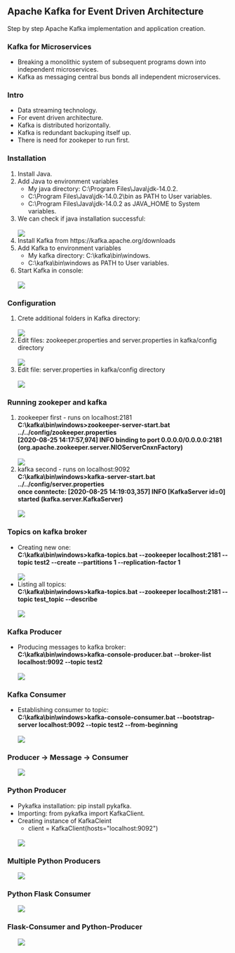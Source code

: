 <h2>Apache Kafka for Event Driven Architecture</h2>
<p>Step by step Apache Kafka implementation and application creation.</p>
<h3>Kafka for Microservices</h3>
<ul>
  <li>Breaking a monolithic system of subsequent programs down into independent microservices.</li>
  <li>Kafka as messaging central bus bonds all independent microservices.</li>
</ul>
<h3>Intro</h3>
<ul>
  <li>Data streaming technology.</li>
  <li>For event driven architecture.</li>
  <li>Kafka is distributed horizontally.</li>
  <li>Kafka is redundant backuping itself up.</li>
  <li>There is need for zookeper to run first.</li>
</ul>
<h3>Installation</h3>
<ol>
  <li>Install Java.</li>
  <li>Add Java to environment variables
      <ul>
        <li>My java directory: C:\Program Files\Java\jdk-14.0.2.</li>
        <li>C:\Program Files\Java\jdk-14.0.2\bin as PATH to User variables.</li>
        <li>C:\Program Files\Java\jdk-14.0.2 as JAVA_HOME to System variables.</li>
      </ul>
  </li>
  <li>We can check if java installation successful:</li>
  <br>
  <img src="images/java.JPG">
  <li>Install Kafka from https://kafka.apache.org/downloads</li>
  <li>Add Kafka to environment variables
       <ul>
        <li>My kafka directory: C:\kafka\bin\windows.</li>
        <li>C:\kafka\bin\windows as PATH to User variables.</li>
      </ul>
  </li>
  <li>Start Kafka in console:</li>
  <br>
  <img src="images/kafka.JPG">
</ol>
<h3>Configuration</h3>
<ol>
  <li>Crete additional folders in Kafka directory:</li>
  <br>
  <img src="images/data_dir.JPG">
  <li>Edit files: zookeeper.properties and server.properties in kafka/config directory</li>
  <br>
  <img src="images/properties.JPG">
  <li>Edit file: server.properties in kafka/config directory</li>
  <br>
  <img src="images/listeners.JPG">
</ol>
<h3>Running zookeper and kafka</h3>
<ol>
  <li>zookeeper first - runs on localhost:2181 <br><b>C:\kafka\bin\windows>zookeeper-server-start.bat ../../config/zookeeper.properties <br> [2020-08-25 14:17:57,974] INFO binding to port 0.0.0.0/0.0.0.0:2181 (org.apache.zookeeper.server.NIOServerCnxnFactory)</b></li>
  <br>
  <img src="images/zookeeper_start.JPG">
  <li>kafka second - runs on localhost:9092 <br><b>C:\kafka\bin\windows>kafka-server-start.bat ../../config/server.properties <br> once conntecte: [2020-08-25 14:19:03,357] INFO [KafkaServer id=0] started (kafka.server.KafkaServer)</b></li>
  <br>
  <img src="images/kafka_start.JPG">
</ol>
<h3>Topics on kafka broker</h3>
<ul>
  <li>Creating new one: <br> <b>C:\kafka\bin\windows>kafka-topics.bat --zookeeper localhost:2181 --topic test2 --create --partitions 1 --replication-factor 1 </b> </li>
  <br>
  <img src="images/topic.JPG">
  <li>Listing all topics: <br> <b>C:\kafka\bin\windows>kafka-topics.bat --zookeeper localhost:2181 --topic test_topic --describe </b> </li>
  <br>
  <img src="images/topic_list.JPG">
</ul>
<h3>Kafka Producer</h3>
<ul>
  <li>Producing messages to kafka broker: <br> <b>C:\kafka\bin\windows>kafka-console-producer.bat --broker-list localhost:9092 --topic test2 </b> </li>
  <br>
  <img src="images/messages.JPG">
</ul>
<h3>Kafka Consumer</h3>
<ul>
  <li>Establishing consumer to topic: <br> <b>C:\kafka\bin\windows>kafka-console-consumer.bat --bootstrap-server localhost:9092 --topic test2 --from-beginning </b> </li>
  <br>
  <img src="images/consumer-connected.JPG">
</ul>
<h3>Producer -> Message -> Consumer</h3>
<ul>
  <img src="images/prod_cons.gif">
</ul>
<h3>Python Producer</h3>
<ul>
  <li>Pykafka installation: pip install pykafka.</li>
  <li>Importing: from pykafka import KafkaClient.</li>
  <li>Creating instance of KafkaCleint
    <ul>
      <li>client = KafkaClient(hosts="localhost:9092")</li>
    </ul>
  </li>
  <br>
  <img src="images/pykafka.gif">
</ul>
<h3>Multiple Python Producers</h3>
<ul>
  <img src="images/multiple_producers.gif">
</ul>  
<h3>Python Flask Consumer</h3>
<ul>
  <img src="images/flask_consumer.gif">
</ul>  
<h3>Flask-Consumer and Python-Producer</h3>
<ul>
  <img src="images/flask-consumer-python-producer.JPG">
</ul>


